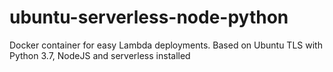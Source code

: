 # ubuntu-serverless-node-python
Docker container for easy Lambda deployments. Based on Ubuntu TLS with Python 3.7, NodeJS and serverless installed
